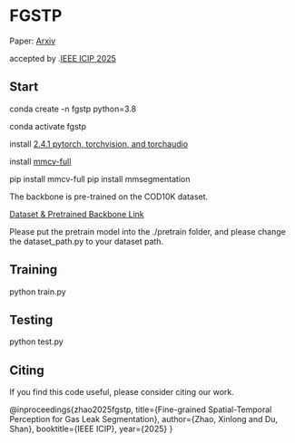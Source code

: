 # FGSTP

Paper: [Arxiv](https://github.com/user-attachments/files/20743320/2505.00295v1.pdf)

accepted by .[IEEE ICIP 2025](https://2025.ieeeicip.org/)

## Start

conda create -n fgstp python=3.8

conda activate fgstp

install [2.4.1 pytorch, torchvision, and torchaudio](https://pytorch.org/get-started/previous-versions/) 

install [mmcv-full](https://mmcv.readthedocs.io/en/latest/get_started/installation.html) 

pip install mmcv-full
pip install mmsegmentation


The backbone is pre-trained on the COD10K dataset.   

[Dataset & Pretrained Backbone Link](https://drive.google.com/drive/folders/1UCw2AOAyZCqRYkpwapcw2kBQIG9_rsUy?usp=sharing)

Please put the pretrain model into the ./pretrain folder, and please change the dataset_path.py to your dataset path.

## Training 
   python train.py
## Testing 
  python test.py


## Citing 

If you find this code useful, please consider citing our work.

@inproceedings{zhao2025fgstp,
  title={Fine-grained Spatial-Temporal Perception for Gas Leak Segmentation},
  author={Zhao, Xinlong and Du, Shan},
  booktitle={IEEE ICIP},
  year={2025}
}

